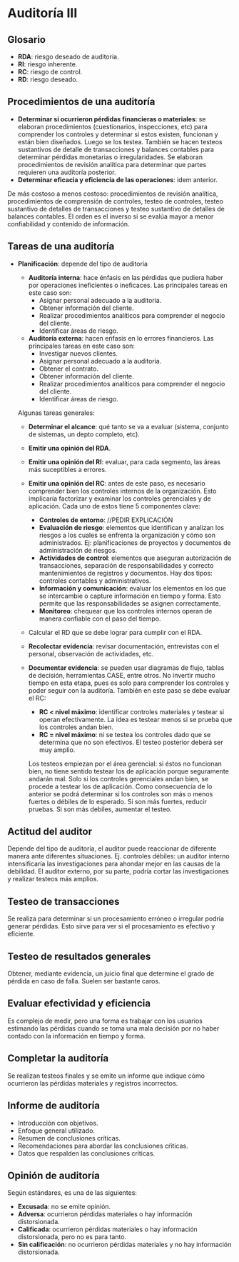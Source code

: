 # Auditoría III

## Glosario

+ **RDA**: riesgo deseado de auditoría.
+ **RI**: riesgo inherente.
+ **RC**: riesgo de control.
+ **RD**: riesgo deseado.

## Procedimientos de una auditoría

+ **Determinar si ocurrieron pérdidas financieras o materiales**: se elaboran procedimientos (cuestionarios, inspecciones, etc) para comprender los controles y determinar si estos existen, funcionan y están bien diseñados. Luego se los testea. También se hacen testeos sustantivos de detalle de transacciones y balances contables para determinar pérdidas monetarias o irregularidades. Se elaboran procedimientos de revisión analítica para determinar que partes requieren una auditoría posterior.
+ **Determinar eficacia y eficiencia de las operaciones**: idem anterior.

De más costoso a menos costoso: procedimientos de revisión analítica, procedimientos de comprensión de controles, testeo de controles, testeo sustantivo de detalles de transacciones y testeo sustantivo de detalles de balances contables. El orden es el inverso si se evalúa mayor a menor confiabilidad y contenido de información.

## Tareas de una auditoría

+ **Planificación**: depende del tipo de auditoría
    - **Auditoría interna**: hace énfasis en las pérdidas que pudiera haber por operaciones ineficientes o ineficaces. Las principales tareas en este caso son:
        * Asignar personal adecuado a la auditoría.
        * Obtener información del cliente.
        * Realizar procedimientos analíticos para comprender el negocio del cliente.
        * Identificar áreas de riesgo.
    - **Auditoría externa**: hacen eńfasis en lo errores financieros. Las principales tareas en este caso son:
        * Investigar nuevos clientes.
        * Asignar personal adecuado a la auditoría.
        * Obtener el contrato.
        * Obtener información del cliente.
        * Realizar procedimientos analíticos para comprender el negocio del cliente.
        * Identificar áreas de riesgo.
        
    Algunas tareas generales:
    + **Determinar el alcance**: qué tanto se va a evaluar (sistema, conjunto de sistemas, un depto completo, etc).
    + **Emitir una opinión del RDA**.
    + **Emitir una opinión del RI**: evaluar, para cada segmento, las áreas más suceptibles a errores. 
    + **Emitir una opinión del RC**: antes de este paso, es necesario comprender bien los controles internos de la organización. Esto implicaría factorizar y examinar los controles gerenciales y de aplicación. Cada uno de estos tiene 5 componentes clave:
        - **Controles de entorno**: //PEDIR EXPLICACIÓN
        - **Evaluación de riesgo**: elementos que identifican y analizan los riesgos a los cuales se enfrenta la organización y cómo son administrados. Ej: planificaciones de proyectos y documentos de administración de riesgos.
        - **Actividades de control**: elementos que aseguran autorización de transacciones, separación de responsabilidades y correcto mantenimientos de registros y documentos. Hay dos tipos: controles contables y administrativos.
        - **Información y comunicación**: evaluar los elementos en los que se intercambie o capture información en tiempo y forma. Esto permite que las responsabilidades se asignen correctamente.
        - **Monitoreo**: chequear que los controles internos operan de manera confiable con el paso del tiempo.
    + Calcular el RD que se debe lograr para cumplir con el RDA.
    + **Recolectar evidencia**: revisar documentación, entrevistas con el personal, observación de actividades, etc.
    + **Documentar evidencia**: se pueden usar diagramas de flujo, tablas de decisión, herramientas CASE, entre otros. No invertir mucho tiempo en esta etapa, pues es solo para comprender los controles y poder seguir con la auditoría. También en este paso se debe evaluar el RC:
        - **RC < nivel máximo**: identificar controles materiales y testear si operan efectivamente. La idea es testear menos si se prueba que los controles andan bien.
        - **RC = nivel máximo**: ni se testea los controles dado que se determina que no son efectivos. El testeo posterior deberá ser muy amplio.
        
    	Los testeos empiezan por el área gerencial: si éstos no funcionan bien, no tiene sentido testear los de aplicación porque seguramente andarán mal. Solo si los controles gerenciales andan bien, se procede a testear los de aplicación. Como consecuencia de lo anterior se podrá determinar si los controles son más o menos fuertes o débiles de lo esperado. Si son más fuertes, reducir pruebas. Si son más debiles, aumentar el testeo.
    
## Actitud del auditor

Depende del tipo de auditoría, el auditor puede reaccionar de diferente manera ante diferentes situaciones. Ej. controles débiles: un auditor interno intensificaría las investigaciones para ahondar mejor en las causas de la debilidad. El auditor externo, por su parte, podría cortar las investigaciones y realizar testeos más amplios.

## Testeo de transacciones

Se realiza para determinar si un procesamiento erróneo o irregular podría generar pérdidas. Esto sirve para ver si el procesamiento es efectivo y eficiente.

## Testeo de resultados generales

Obtener, mediante evidencia, un juicio final que determine el grado de pérdida en caso de falla. Suelen ser bastante caros.

## Evaluar efectividad y eficiencia

Es complejo de medir, pero una forma es trabajar con los usuarios estimando las pérdidas cuando se toma una mala decisión por no haber contado con la información en tiempo y forma.

## Completar la auditoría

Se realizan testeos finales y se emite un informe que indique cómo ocurrieron las pérdidas materiales y registros incorrectos.

## Informe de auditoría

+ Introducción con objetivos.
+ Enfoque general utilizado.
+ Resumen de conclusiones críticas.
+ Recomendaciones para abordar las conclusiones cŕiticas.
+ Datos que respalden las conclusiones críticas.

## Opinión de auditoría

Según estándares, es una de las siguientes:

+ **Excusada**: no se emite opinión.
+ **Adversa**: ocurrieron pérdidas materiales o hay información distorsionada.
+ **Calificada**: ocurrieron pérdidas materiales o hay información distorsionada, pero no es para tanto.
+ **Sin calificación**: no ocurrieron pérdidas materiales y no hay información distorsionada.
